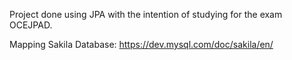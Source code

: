 Project done using JPA with the intention of studying for the exam OCEJPAD.

Mapping Sakila Database:
https://dev.mysql.com/doc/sakila/en/
